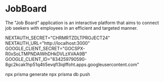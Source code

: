 # JobBoard
The "Job Board" application is an interactive platform that aims to connect job seekers with employees in an efficient and targeted manner.


NEXTAUTH_SECRET="CHRMRTZDLTPROJECT24"
NEXTAUTH_URL="http://localhost:3000"
GOOGLE_CLIENT_SECRET="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"
GOOGLE_CLIENT_ID="834259790590-8gc2kcak1hp51q4ti5evqfl3iqlffoht.apps.googleusercontent.com"


npx prisma generate
npx prisma db push
